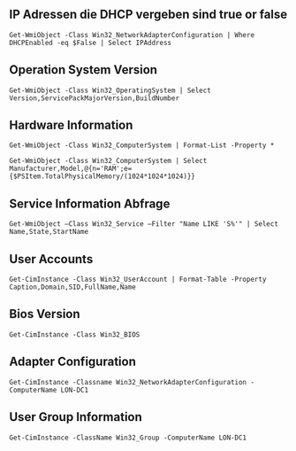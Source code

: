 ## IP Adressen die DHCP vergeben sind true or false
	Get-WmiObject -Class Win32_NetworkAdapterConfiguration | Where DHCPEnabled -eq $False | Select IPAddress

## Operation System Version
	Get-WmiObject -Class Win32_OperatingSystem | Select Version,ServicePackMajorVersion,BuildNumber

## Hardware Information

	Get-WmiObject -Class Win32_ComputerSystem | Format-List -Property *

	Get-WmiObject -Class Win32_ComputerSystem | Select Manufacturer,Model,@{n='RAM';e={$PSItem.TotalPhysicalMemory/(1024*1024*1024)}}

## Service Information Abfrage
	Get-WmiObject –Class Win32_Service –Filter "Name LIKE 'S%'" | Select Name,State,StartName

## User Accounts
	Get-CimInstance -Class Win32_UserAccount | Format-Table -Property Caption,Domain,SID,FullName,Name

## Bios Version
	Get-CimInstance -Class Win32_BIOS

## Adapter Configuration
	Get-CimInstance -Classname Win32_NetworkAdapterConfiguration -ComputerName LON-DC1

## User Group Information
	Get-CimInstance -ClassName Win32_Group -ComputerName LON-DC1
